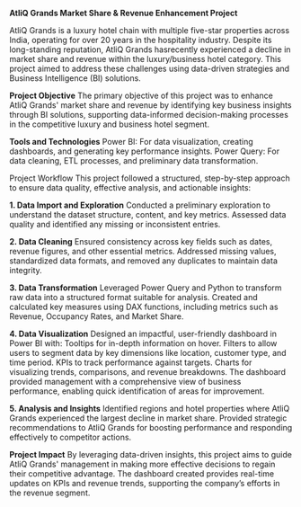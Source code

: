 **AtliQ Grands Market Share & Revenue Enhancement Project**

AtliQ Grands is a luxury hotel chain with multiple five-star properties across India, operating for over 20 years in the hospitality industry. Despite its long-standing reputation, AtliQ Grands hasrecently experienced a decline in market share and revenue within the luxury/business hotel category. This project aimed to address these challenges using data-driven strategies and Business Intelligence (BI) solutions.

**Project Objective**
The primary objective of this project was to enhance AtliQ Grands' market share and revenue by identifying key business insights through BI solutions, supporting data-informed decision-making processes in the competitive luxury and business hotel segment.

**Tools and Technologies**
Power BI: For data visualization, creating dashboards, and generating key performance insights.
Power Query: For data cleaning, ETL processes, and preliminary data transformation.

Project Workflow
This project followed a structured, step-by-step approach to ensure data quality, effective analysis, and actionable insights:

**1. Data Import and Exploration**
Conducted a preliminary exploration to understand the dataset structure, content, and key metrics.
Assessed data quality and identified any missing or inconsistent entries.

**2. Data Cleaning**
Ensured consistency across key fields such as dates, revenue figures, and other essential metrics.
Addressed missing values, standardized data formats, and removed any duplicates to maintain data integrity.

**3. Data Transformation**
Leveraged Power Query and Python to transform raw data into a structured format suitable for analysis.
Created and calculated key measures using DAX functions, including metrics such as Revenue, Occupancy Rates, and Market Share.

**4. Data Visualization**
Designed an impactful, user-friendly dashboard in Power BI with:
Tooltips for in-depth information on hover.
Filters to allow users to segment data by key dimensions like location, customer type, and time period.
KPIs to track performance against targets.
Charts for visualizing trends, comparisons, and revenue breakdowns.
The dashboard provided management with a comprehensive view of business performance, enabling quick identification of areas for improvement.

**5. Analysis and Insights**
Identified regions and hotel properties where AtliQ Grands experienced the largest decline in market share.
Provided strategic recommendations to AtliQ Grands for boosting performance and responding effectively to competitor actions. 

**Project Impact**
By leveraging data-driven insights, this project aims to guide AtliQ Grands' management in making more effective decisions to regain their competitive advantage. The dashboard created provides real-time updates on KPIs and revenue trends, supporting the company’s efforts in the revenue segment.

